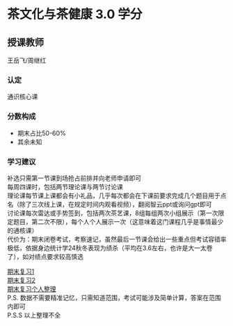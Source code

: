 # 茶文化与茶健康  3.0 学分
## 授课教师
王岳飞/周继红

### 认定
通识核心课

### 分数构成
- 期末占比50-60%
- 其余未知

### 学习建议
补选只需第一节课到场抢占前排并向老师申请即可  
每周四课时，包括两节理论课与两节讨论课  
理论课每节课上课都会有小礼品，几乎每次都会在下课前要求完成几个题目用于点名（除了三次线上课，在规定时间内观看视频），翻阅智云ppt或询问gpt即可  
讨论课每次雷达或手势签到，包括两次茶艺课，8组每组两次小组展示（第一次限定题目，第二次不限），每个人个人展示一次（这意味着这门课程几乎是事情最少的通核课）  
代价为：期末闭卷考试，考察速记，虽然最后一节课会给出一些重点但考试容错率极低，依据身边统计学24秋冬表现为绩杀（平均在3.6左右，也许是大一太卷了），如对绩点要求较高慎选  

[期末复习1](tea_culture_doc1.pdf)  
[期末复习2](tea_culture_doc2.pdf)  
[期末复习个人整理](茶文化与茶健康期末复习.pdf)  
P.S. 数据不需要精准记忆，只需知道范围，考试可能涉及简单计算，答案在范围内即可  
P.S.S 以上整理不全  